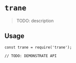 # `trane`

> TODO: description

## Usage

```
const trane = require('trane');

// TODO: DEMONSTRATE API
```
